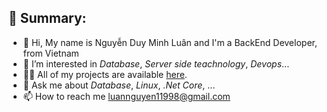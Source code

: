## 📝 Summary:

- 👋 Hi, My name is Nguyễn Duy Minh Luân and I'm a BackEnd Developer, from Vietnam
- 👀 I’m interested in *Database*, *Server side teachnology*, *Devops*...
- 👨‍💻 All of my projects are available [here](https://github.com/MinhLuan-GD?tab=repositories).
- 💬 Ask me about *Database*, *Linux*, *.Net Core*, ...
- 📫 How to reach me [luannguyen11998@gmail.com](mailto:luannguyen11998@gmail.com)
